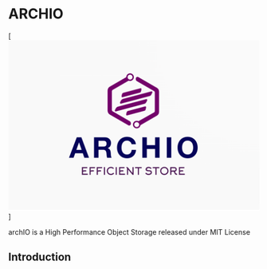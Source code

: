 # ARCHIO

[![archIO](https://raw.githubusercontent.com/alouani-youssef/archio/main/.github/archio-logo.png)]

archIO is a High Performance Object Storage released under MIT License

## Introduction